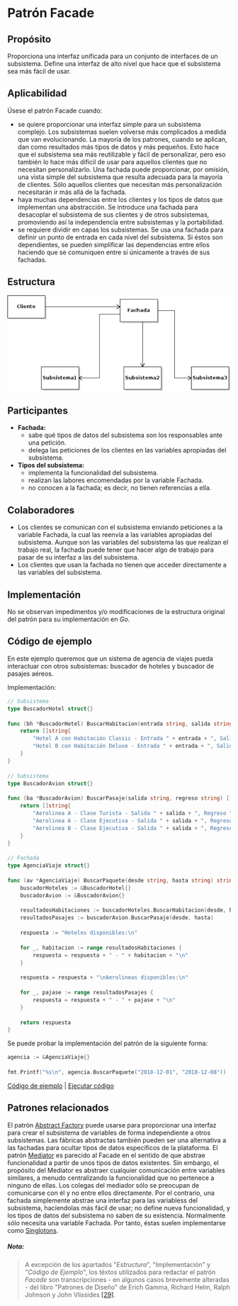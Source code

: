 # Patrón Facade

## Propósito

Proporciona una interfaz unificada para un conjunto de interfaces de un subsistema. Define una interfaz de alto nivel que hace que el subsistema sea más fácil de usar.

## Aplicabilidad

Úsese el patrón Facade cuando:
* se quiere proporcionar una interfaz simple para un subsistema complejo. Los subsistemas suelen volverse más complicados a medida que van evolucionando. La mayoría de los patrones, cuando se aplican, dan como resultados más tipos de datos y más pequeños. Esto hace que el subsistema sea más reutilizable y fácil de personalizar, pero eso también lo hace más dificil de usar para aquellos clientes que no necesitan personalizarlo. Una fachada puede proporcionar, por omisión, una vista simple del subsistema que resulta adecuada para la mayoría de clientes. Sólo aquellos clientes que necesitan más personalización necesitarán ir más allá de la fachada.
* haya muchas dependencias entre los clientes y los tipos de datos que implementan una abstracción. Se introduce una fachada para desacoplar el subsistema de sus clientes y de otros subsistemas, promoviendo así la independencia entre subsistemas y la portabilidad.
* se requiere dividir en capas los subsistemas. Se usa una fachada para definir un punto de entrada en cada nivel del subsistema. Si éstos son dependientes, se pueden simplificar las dependencias entre ellos haciendo que se comuniquen entre sí únicamente a través de sus fachadas.

## Estructura

![](/assets/uml/facade.png)

## Participantes

* **Fachada:**
  * sabe qué tipos de datos del subsistema son los responsables ante una petición.
  * delega las peticiones de los clientes en las variables apropiadas del subsistema.
* **Tipos del subsistema:**
  * implementa la funcionalidad del subsistema.
  * realizan las labores encomendadas por la variable Fachada.
  * no conocen a la fachada; es decir, no tienen referencias a ella.

## Colaboradores

* Los clientes se comunican con el subsistema enviando peticiones a la variable Fachada, la cual las reenvía a las variables apropiadas del subsistema. Aunque son las variables del subsistema las que realizan el trabajo real, la fachada puede tener que hacer algo de trabajo para pasar de su interfaz a las del subsistema.
* Los clientes que usan la fachada no tienen que acceder directamente a las variables del subsistema.

## Implementación

No se observan impedimentos y/o modificaciones de la estructura original del patrón para su implementación en _Go_.

## Código de ejemplo

En este ejemplo queremos que un sistema de agencia de viajes pueda interactuar con otros subsistemas: buscador de hoteles y buscador de pasajes aéreos.

Implementación:

```go
// Subsistema
type BuscadorHotel struct{}

func (bh *BuscadorHotel) BuscarHabitacion(entrada string, salida string) []string {
    return []string{
        "Hotel A con Habitación Classic - Entrada " + entrada + ", Salida " + salida + " - $500.00",
        "Hotel B con Habitación Deluxe - Entrada " + entrada + ", Salida " + salida + " - $750.00",
    }
}

// Subsistema
type BuscadorAvion struct{}

func (ba *BuscadorAvion) BuscarPasaje(salida string, regreso string) []string {
    return []string{
        "Aerolinea A - Clase Turista - Salida " + salida + ", Regreso " + regreso + " - $2400.00",
        "Aerolinea A - Clase Ejecutiva - Salida " + salida + ", Regreso " + regreso + " - $3200.00",
        "Aerolinea B - Clase Ejecutiva - Salida " + salida + ", Regreso " + regreso + " - $3800.00",
    }
}

// Fachada
type AgenciaViaje struct{}

func (av *AgenciaViaje) BuscarPaquete(desde string, hasta string) string {
    buscadorHoteles := &BuscadorHotel{}
    buscadorAvion := &BuscadorAvion{}

    resultadosHabitaciones := buscadorHoteles.BuscarHabitacion(desde, hasta)
    resultadosPasajes := buscadorAvion.BuscarPasaje(desde, hasta)

    respuesta := "Hoteles disponibles:\n"

    for _, habitacion := range resultadosHabitaciones {
        respuesta = respuesta + " - " + habitacion + "\n"
    }

    respuesta = respuesta + "\nAerolineas disponibles:\n"

    for _, pajase := range resultadosPasajes {
        respuesta = respuesta + " - " + pajase + "\n"
    }

    return respuesta
}
```

Se puede probar la implementación del patrón de la siguiente forma:

```go
agencia := &AgenciaViaje{}

fmt.Printf("%s\n", agencia.BuscarPaquete("2018-12-01", "2018-12-08"))
```

[Código de ejemplo](https://github.com/danielspk/designpatternsingo/tree/master/patrones/estructurales/facade) | [Ejecutar código](https://play.golang.org/p/JM-ZC-pmaxu)

## Patrones relacionados

El patròn [Abstract Factory](/patrones/creacionales/abstractfactory.md) puede usarse para proporcionar una interfaz para crear el subsistema de variables de forma independiente a otros subsistemas. Las fábricas abstractas también pueden ser una alternativa a las fachadas para ocultar tipos de datos específicos de la plataforma.
El patrón [Mediator](/patrones/comportamiento/mediator.md) es parecido al Facade en el sentido de que abstrae funcionalidad a partir de unos tipos de datos existentes. Sin embargo, el propósito del Mediator es abstraer cualquier comunicación entre variables similares, a menudo centralizando la funcionalidad que no pertenece a ninguno de ellas. Los colegas del mediador sólo se preocupan de comunicarse con él y no entre ellos directamente. Por el contrario, una fachada simplemente abstrae una interfaz para las variabless del subsistema, hacíendolas más fácil de usar; no define nueva funcionalidad, y los tipos de datos del subsistema no saben de su existencia.
Normalmente sólo necesita una variable Fachada. Por tanto, éstas suelen implementarse como [Singlotons](/patrones/creacionales/singleton.md).

##### Nota:
> A excepción de los apartados "_Estructura_", "Implementación" y "_Código de Ejemplo_", los téxtos utilizados para redactar el patrón _Facade_ son transcripciones - en algunos casos brevemente alteradas - del libro "Patrones de Diseño" de Erich Gamma, Richard Helm, Ralph Johnson y John Vlissides [\[29\]](/recursos.md).
